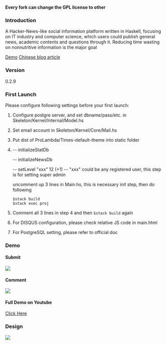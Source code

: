 **Every fork can change the GPL license to other**

### Introduction ###

A Hacker-News-like social information platform written in Haskell, focusing on IT industry and computer science, which users could publish general news, academic contents and questions through it. Reducing time wasting on nonnutritive information is the major goal

[Demo](http://ec2-18-182-66-26.ap-northeast-1.compute.amazonaws.com)
[Chinese blog article](http://izhen.me/2017/08/20/aws-lambda/)

### Version ###

0.2.9

### First Launch ###

Please configure following settings before your first launch:

1. Configure postgre server, and set dbname/pass/etc. in Skeleton/Kernel/Internal/Model.hs

2. Set email account in Skeleton/Kernel/Core/Mail.hs

3. Put dist of ProLambda/Times-default-theme into static folder

4. -- initializeStatDb

   -- initializeNewsDb
   
   -- setLevel "xxx" 12 (+1) -- "xxx" could be any registered user, this step is for setting super admin
   
   uncomment up 3 lines in Main.hs, this is necessary init step, then do following
   ```
   $stack build
   $stack exec proj
   ```

5. Comment all 3 lines in step 4 and then `$stack build` again
6. For DISQUS configuration, please check relative JS code in main.html
7. For PostgreSQL setting, please refer to official doc

### Demo ###

#### Submit ####

![](https://github.com/ProLambda/Times/blob/master/submit.gif?raw=true)

#### Comment ####

![](https://github.com/ProLambda/Times/blob/master/view.gif?raw=true)

#### Full Demo on Youtube ####

[Click Here](https://www.youtube.com/watch?v=ZJfdvKRax1Q)

### Design ###

![](https://github.com/ProLambda/Times/blob/master/lambda-design.png?raw=true)

